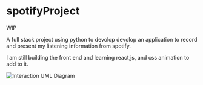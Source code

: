 # spotifyProject

WIP

A full stack project using python to devolop devolop an application to record and present my listening information from spotify. 

I am still building the front end and learning react,js, and css animation to add to it. 


![Interaction UML Diagram](https://lh3.googleusercontent.com/drive-viewer/AJc5JmTHyNXfCY1RM9MVtIbSTFBq8UOq-4t713W5_mJrSmQIkmgvscuoCl5d_2KXdxetgi4HraoapuQ=w1832-h1296)



